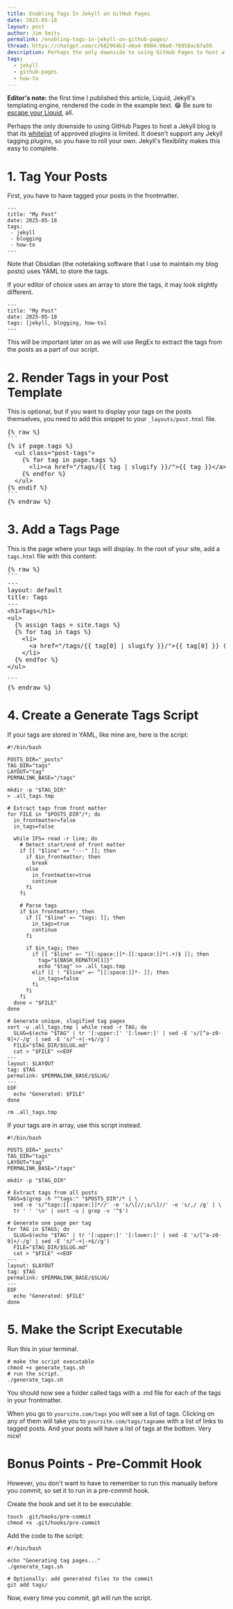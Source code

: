 ```yaml
---
title: Enabling Tags In Jekyll on GitHub Pages
date: 2025-05-18
layout: post
author: Jim Smits
permalink: /enabling-tags-in-jekyll-on-github-pages/
thread: https://chatgpt.com/c/682964b3-e6a4-8004-90a0-70958ac67a59
description: Perhaps the only downside to using GitHub Pages to host a Jekyll blog is that its whitelist of approved plugins is limited. It doesn't support any Jekyll tagging plugins, so you have to roll your own. Jekyll's flexibility makes this easy to complete.
tags:
  - jekyll
  - github-pages
  - how-to
---
```

**Editor's note:** the first time I published this article, Liquid, Jekyll's templating engine, rendered the code in the example text. 😂 Be sure to [escape your Liquid](/escaping-liquid-syntax/), all.

Perhaps the only downside to using GitHub Pages to host a Jekyll blog is that its [whitelist](https://pages.github.com/versions/) of approved plugins is limited. It doesn't support any Jekyll tagging plugins, so you have to roll your own. Jekyll's flexibility makes this easy to complete. 

# 1. Tag Your Posts

First, you have to have tagged your posts in the frontmatter.  

```
---
title: "My Post"
date: 2025-05-18
tags: 
 - jekyll 
 - blogging
 - how-to
---
```

Note that Obsidian (the notetaking software that I use to maintain my blog posts) uses YAML to store the tags.  

If your editor of choice uses an array to store the tags, it may look slightly different.

```
---
title: "My Post"
date: 2025-05-18
tags: [jekyll, blogging, how-to]
---
```

This will be important later on as we will use RegEx to extract the tags from the posts as a part of our script.

# 2. Render Tags in your Post Template

This is optional, but if you want to display your tags on the posts themselves, you need to add this snippet to your `_layouts/post.html` file.
<pre>
{% raw %}
```
{% if page.tags %}
  &lt;ul class="post-tags"&gt;
    {% for tag in page.tags %}
      &lt;li&gt;&lt;a href="/tags/{{ tag | slugify }}/">{{ tag }}&lt;/a&gt;&lt;/li&gt;
    {% endfor %}
  &lt;/ul&gt;
{% endif %}
```
{% endraw %}
</pre>
# 3. Add a Tags Page

This is the page where your tags will display. In the root of your site, add a `tags.html` file with this content:

<pre>
{% raw %}
```
---
layout: default
title: Tags
---
&lt;h1>Tags&lt;/h1&gt;
&lt;ul&gt;
  {% assign tags = site.tags %}
  {% for tag in tags %}
    &lt;li>
      &lt;a href="/tags/{{ tag[0] | slugify }}/"&gt;{{ tag[0] }} ({{ tag[1].size }})&lt;/a&gt;
    &lt;/li&gt;
  {% endfor %}
&lt;/ul&gt;

```
{% endraw %}
</pre>

# 4. Create a Generate Tags Script

If your tags are stored in YAML, like mine are, here is the script:
```
#!/bin/bash

POSTS_DIR="_posts"
TAG_DIR="tags"
LAYOUT="tag"
PERMALINK_BASE="/tags"

mkdir -p "$TAG_DIR"
> .all_tags.tmp

# Extract tags from front matter
for FILE in "$POSTS_DIR"/*; do
  in_frontmatter=false
  in_tags=false

  while IFS= read -r line; do
    # Detect start/end of front matter
    if [[ "$line" == "---" ]]; then
      if $in_frontmatter; then
        break
      else
        in_frontmatter=true
        continue
      fi
    fi

    # Parse tags
    if $in_frontmatter; then
      if [[ "$line" =~ ^tags: ]]; then
        in_tags=true
        continue
      fi

      if $in_tags; then
        if [[ "$line" =~ ^[[:space:]]*-[[:space:]]*(.+)$ ]]; then
          tag="${BASH_REMATCH[1]}"
          echo "$tag" >> .all_tags.tmp
        elif [[ ! "$line" =~ ^[[:space:]]*- ]]; then
          in_tags=false
        fi
      fi
    fi
  done < "$FILE"
done

# Generate unique, slugified tag pages
sort -u .all_tags.tmp | while read -r TAG; do
  SLUG=$(echo "$TAG" | tr '[:upper:]' '[:lower:]' | sed -E 's/[^a-z0-9]+/-/g' | sed -E 's/^-+|-+$//g')
  FILE="$TAG_DIR/$SLUG.md"
  cat > "$FILE" <<EOF
---
layout: $LAYOUT
tag: $TAG
permalink: $PERMALINK_BASE/$SLUG/
---
EOF
  echo "Generated: $FILE"
done

rm .all_tags.tmp
```

If your tags are in array, use this script instead.

```
#!/bin/bash

POSTS_DIR="_posts"
TAG_DIR="tags"
LAYOUT="tag"
PERMALINK_BASE="/tags"

mkdir -p "$TAG_DIR"

# Extract tags from all posts
TAGS=$(grep -h "^tags:" "$POSTS_DIR"/* | \
  sed -e 's/^tags:[[:space:]]*//' -e 's/\[//;s/\]//' -e 's/,/ /g' | \
  tr ' ' '\n' | sort -u | grep -v '^$')

# Generate one page per tag
for TAG in $TAGS; do
  SLUG=$(echo "$TAG" | tr '[:upper:]' '[:lower:]' | sed -E 's/[^a-z0-9]+/-/g' | sed -E 's/^-+|-+$//g')
  FILE="$TAG_DIR/$SLUG.md"
  cat > "$FILE" <<EOF
---
layout: $LAYOUT
tag: $TAG
permalink: $PERMALINK_BASE/$SLUG/
---
EOF
  echo "Generated: $FILE"
done

```

# 5. Make the Script Executable

Run this in your terminal.

```
# make the script executable
chmod +x generate_tags.sh
# run the script.
./generate_tags.sh

```

You should now see a folder called tags with a .md file for each of the tags in your frontmatter.

When you go to `yoursite.com/tags` you will see a list of tags.  Clicking on any of them will take you to `yoursite.com/tags/tagname` with a list of links to tagged posts. And your posts will have a list of tags at the bottom. Very nice!

# Bonus Points - Pre-Commit Hook

However, you don't want to have to remember to run this manually before you commit, so set it to run in a pre-commit hook.

Create the hook and set it to be executable: 
```
touch .git/hooks/pre-commit
chmod +x .git/hooks/pre-commit
```

Add the code to the script:
```
#!/bin/bash

echo "Generating tag pages..."
./generate_tags.sh

# Optionally: add generated files to the commit
git add tags/

```

Now, every time you commit, git will run the script.